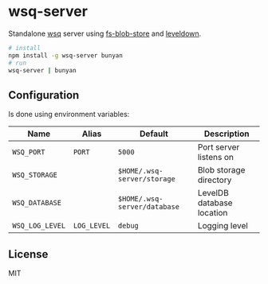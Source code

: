 
wsq-server
==========

Standalone [wsq](https://github.com/jnordberg/wsq) server using
[fs-blob-store](https://github.com/mafintosh/fs-blob-store) and
[leveldown](https://github.com/Level/leveldown).

```bash
# install
npm install -g wsq-server bunyan
# run
wsq-server | bunyan
```


Configuration
-------------

Is done using environment variables:

Name            | Alias       | Default                      | Description
----------------|-------------|------------------------------|---------------------------
`WSQ_PORT`      | `PORT`      | `5000`                       | Port server listens on
`WSQ_STORAGE`   |             | `$HOME/.wsq-server/storage`  | Blob storage directory
`WSQ_DATABASE`  |             | `$HOME/.wsq-server/database` | LevelDB database location
`WSQ_LOG_LEVEL` | `LOG_LEVEL` | `debug`                      | Logging level


License
-------

MIT
